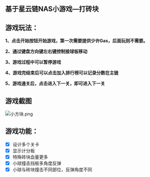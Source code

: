 ## 基于星云链NAS小游戏—打砖块


## 游戏玩法：
**1、点击开始按钮开始游戏，第一次需要提供少许Gas，后面玩则不需要。**   

**2、通过键盘方向键左右键控制接球板移动**

**3、游戏过程中可以暂停游戏**

**4、游戏完结束后可以点击加入排行榜可以记录分数在主链**

**5、游戏通关后，点击进入下一关，即可进入下一关**

## 游戏截图
![小方块.png](https://upload-images.jianshu.io/upload_images/4207935-0f85ba6cc61a78a2.png?imageMogr2/auto-orient/strip%7CimageView2/2/w/1240)

## 游戏功能：
- [x] 设计多个关卡
- [x] 显示计分板
- [x] 特殊砖块血量更多
- [x] 小球撞击挡板多角度反弹
- [x] 小球与砖块撞击不同部位，反弹角度不同
